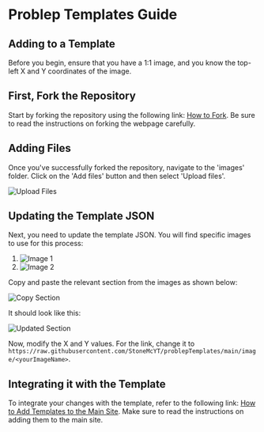 # Problep Templates Guide

## Adding to a Template

Before you begin, ensure that you have a 1:1 image, and you know the top-left X and Y coordinates of the image.

## First, Fork the Repository

Start by forking the repository using the following link: [How to Fork](https://stonemcyt.github.io/susFic/docs/howToAdd). Be sure to read the instructions on forking the webpage carefully.

## Adding Files

Once you've successfully forked the repository, navigate to the 'images' folder. Click on the 'Add files' button and then select 'Upload files'.

![Upload Files](https://github.com/StoneMcYT/problepTemplates/assets/67421882/b29c1142-d62b-443a-b920-5bdefa8898be)

## Updating the Template JSON

Next, you need to update the template JSON. You will find specific images to use for this process:

1. ![Image 1](https://github.com/StoneMcYT/problepTemplates/assets/67421882/af3f7818-722f-47f9-ac63-59445e85f0f1)
2. ![Image 2](https://github.com/StoneMcYT/problepTemplates/assets/67421882/1dc13437-c283-4465-9786-d0652889bd38)

Copy and paste the relevant section from the images as shown below:

![Copy Section](https://github.com/StoneMcYT/problepTemplates/assets/67421882/9e85a3f2-8087-44d6-b95f-735d4ef4c807)

It should look like this:

![Updated Section](https://github.com/StoneMcYT/problepTemplates/assets/67421882/927f7599-5d0c-450f-84f0-c6987f846d82)

Now, modify the X and Y values. For the link, change it to `https://raw.githubusercontent.com/StoneMcYT/problepTemplates/main/image/<yourImageName>`.

## Integrating it with the Template

To integrate your changes with the template, refer to the following link: [How to Add Templates to the Main Site](https://stonemcyt.github.io/susFic/docs/howToAdd). Make sure to read the instructions on adding them to the main site.
